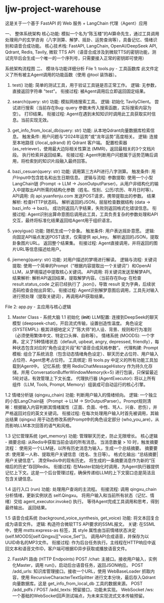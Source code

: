 # ljw-project-warehouse
这是关于一个基于 FastAPI 的 Web 服务 + LangChain 代理（Agent）应用

一、 整体系统架构
核心功能: 模拟一个名为“陈玉楼”的AI算命先生，通过工具调用处理用户的玄学咨询（八字测算、解梦、摇卦、运势查询等），具备记忆、情绪识别和语音合成功能。
核心技术栈: FastAPI, LangChain, OpenAI/DeepSeek API, Qdrant, Redis, Tavily, 微软 TTS API（语音合成涉及到微软TTS的密钥功能，测试完毕后会生成一个唯一的一个序列号，只需要接入正常的密钥即可使用）

系统架构流程图
二、 模块与功能详细分析
File 1: tools.py - 工具函数库
此文件定义了所有被主Agent调用的功能函数（使用 @tool 装饰器）。

1. test()
功能: 简单的测试工具，用于验证工具链是否正常工作。
逻辑: 无参数，直接返回字符串 "test"。
衔接过程: 被Agent调用后立即返回固定结果。

3. search(query: str)
功能: 模拟网络搜索工具。
逻辑:
初始化 TavilyClient。
尝试进行搜索（当前存在Bug: query 参数未传入搜索函数，实际搜索内容为空）。
打印结果。
衔接过程: Agent在遇到未知知识时调用此工具获取实时信息。当前实现无效。

3. get_info_from_local_db(query: str)
功能: 从本地Qdrant向量数据库检索信息。
触发条件: 用户问题与“2024年运势”或“龙年运势”高度相关。
逻辑:
连接至本地路径 (/local_qdrand) 的 Qdrant 客户端。
配置检索器 (as_retriever)，使用最大边际相关性算法 (MMR)，返回最相关的3个文档片段。
执行检索并返回结果。
衔接过程: Agent判断用户问题属于运势范畴后调用，将检索到的知识片段融入最终回答。

5. bazi_cesuan(query: str)
功能: 调用第三方API进行八字测算。
触发条件: 用户Input中包含姓名和出生日期信息。
逻辑与流程:
参数提取: 使用一个小型LangChain链 (Prompt → LLM → JsonOutputParser)，从用户非结构化的输入中提取出API所需的结构化参数（姓名、性别、公历/农历、年月日时等）。
API调用: 向 api.yuanfenju.com 发送POST请求，携带提取出的参数。
结果解析:
检查HTTP状态码。
解析返回的JSON，层层检查数据结构 (data → bazi_info → bazi)。
成功则返回八字结果，失败则返回格式化错误信息。
衔接过程: Agent识别出算命意图后调用此工具，工具负责复杂的参数处理和API交互，最终将标准化结果返回给Agent用于组织语言。

5. yaoyigua()
功能: 随机生成一个卦象。
触发条件: 用户表达摇卦意愿。
逻辑:
向固定API端点发送POST请求，仅需提供 api_key。
解析返回的JSON，提取卦象图片URL。
返回整个结果集。
衔接过程: Agent直接调用，并将返回的图片URL等信息描述给用户。

7. jiemeng(query: str)
功能: 对用户描述的梦境进行解读。
逻辑与流程:
关键词提取:
使用一个简单的Prompt（“根据内容提取出一个关键词”）和OpenAI LLM，从梦境描述中提取核心关键词。
API调用: 将关键词发送至解梦API。
结果解析: 解析API返回结果，提取解梦内容。（当前存在Bug: 在检查 result.status_code 之前已经执行了 .json()，导致 result 变为字典，后续状态码检查会抛出异常）。
衔接过程: Agent识别解梦意图后调用，工具先对输入进行预处理（提取关键词），再调用API获取结果。

File 2: app.py - 主应用与核心逻辑
1. Master Class - 系统大脑
1.1 初始化 (__init__)
LLM配置: 连接到DeepSeek的聊天模型 (deepseek-chat)，开启流式传输，设置创造性温度。
角色设定 (SYSTEMPL): 极其详细地定义了“陈大师”的人设、背景、规则和行为准则（必须使用繁体中文、特定口头禅、自称等）。
情绪系统 (MOODS): 一个字典，定义了5种情绪状态（default, upbeat, angry, depressed, friendly），每种状态包含对应的“角色设定片段”和“语音合成风格参数”。
代理构建:
Prompt模板: 组合了系统消息（包含动态情绪角色设定）、聊天历史占位符、用户输入占位符、Agent思考占位符。
工具绑定: 将 tools.py 中定义的所有功能工具加载到Agent中。
记忆系统: 使用 RedisChatMessageHistory 作为持久化存储，并用 ConversationBufferWindowMemory(k=5) 进行包装，只保留最近5轮对话，有效管理上下文长度。
代理执行器 (AgentExecutor): 将以上所有组件（LLM, Tools, Prompt, Memory）组装成可自动运行的核心引擎。

1.2 情绪分析链 (qingxu_chain)
功能: 判断用户输入的情绪倾向。
逻辑: 一个独立的小型LangChain链（Prompt → LLM → StrOutputParser）。Prompt规则清晰：根据输入内容判断其情绪属性（正面、负面、中性、骂人、兴奋、悲伤），并严格返回对应的英文关键词。
衔接过程: 在每次处理用户输入时首先被调用，其输出结果 (qingxu) 用于动态修改系统Prompt中的角色设定部分 (who_you_are)，从而影响LLM本次回答的语气和风格。

1.3 记忆管理系统 (get_memory)
功能: 管理聊天历史，防止无限增长。
核心逻辑 - 摘要总结:
从Redis中获取当前会话的所有消息。
当消息数量 > 10 时，触发摘要流程：
使用另一个LLM链，以所有历史消息为输入，生成一个总结摘要。
摘要要求: 使用第一人称、提取用户关键信息（姓名、生日等）。
格式化输出: “总结摘要|用户关键信息”。
清空Redis中的现有历史。
将生成的一条摘要消息作为新的“压缩后的历史”存回Redis。
衔接过程: 在Master初始化时调用，为Agent执行器提供记忆上下文。这是一个后台管理过程，确保传递给LLM的上下文窗口总是简洁且包含关键信息。

1.4 运行入口 (run)
功能: 处理用户查询的主流程。
衔接流程:
调用 qingxu_chain 分析情绪，更新实例状态 self.Qingxu。
将用户输入和当前所有状态（记忆、情绪）交给 agent_executor.invoke() 执行。
等待Agent完成工具调用和思考，得到最终输出。
返回结果。

1.5 语音合成系统 (background_voice_synthesis, get_voice)
功能: 将文本回复合成为语音文件。
逻辑:
构造符合微软TTS API要求的SSML报文。
关键: 在SSML中，使用 mstts:express-as 标签，其 style 属性由当前情绪状态决定 (self.MOODS[self.Qingxu]["voice_Set"])。
调用API合成语音，并保存为以UUID命名的MP3文件。
衔接过程: 作为后台任务执行。主线程在HTTP响应中返回文本和语音文件ID，客户端可根据ID异步获取或播放语音文件。

2. FastAPI 路由 (HTTP Endpoints)
POST /chat: 主接口。接收用户输入，实例化Master，调用 run()，启动后台语音任务，返回JSON响应。
POST /add_urls: 知识库管理接口。接收一个URL，使用 WebBaseLoader 抓取内容，使用 RecursiveCharacterTextSplitter 进行文本分块，最后存入Qdrant向量数据库。这是 get_info_from_local_db 工具的数据来源。
POST /add_pdfs / POST /add_texts: 预留接口，功能未实现。
WebSocket /ws: 一个基础的WebSocket回声测试端点，为未来实现流式文本传输预留。
